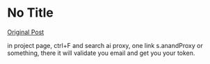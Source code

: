 # No Title

[Original Post](https://discourse.onlinedegree.iitm.ac.in/t/164277/306)

<p>in project page, ctrl+F and search ai proxy, one link s.anandProxy or something, there it will validate you email and get you your token.</p>